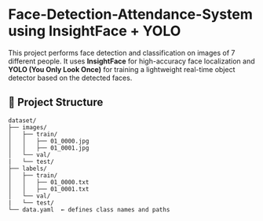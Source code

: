 # Face-Detection-Attendance-System using InsightFace + YOLO

This project performs face detection and classification on images of 7 different people. It uses **InsightFace** for high-accuracy face localization and **YOLO (You Only Look Once)** for training a lightweight real-time object detector based on the detected faces.
## 📁 Project Structure

```
dataset/
├── images/
│   ├── train/
│   │   ├── 01_0000.jpg
│   │   ├── 01_0001.jpg
│   └── val/
|   └── test/
├── labels/
│   ├── train/
│   │   ├── 01_0000.txt
│   │   ├── 01_0001.txt
│   └── val/
|   └── test/
└── data.yaml  ← defines class names and paths
```
